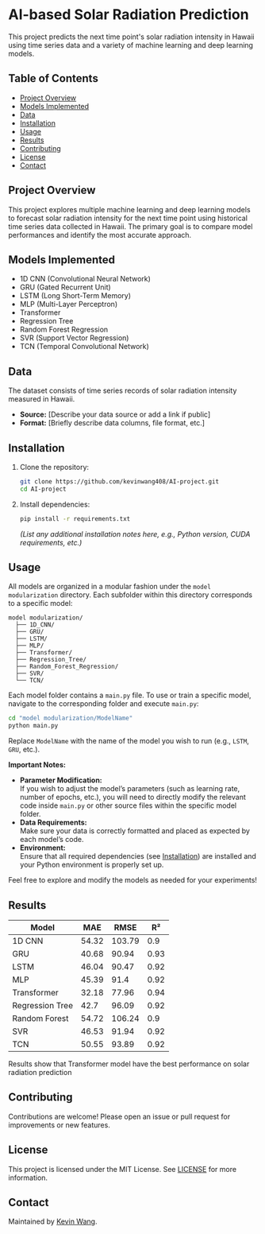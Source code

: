 # AI-based Solar Radiation Prediction

This project predicts the next time point's solar radiation intensity in Hawaii using time series data and a variety of machine learning and deep learning models.

## Table of Contents

- [Project Overview](#project-overview)
- [Models Implemented](#models-implemented)
- [Data](#data)
- [Installation](#installation)
- [Usage](#usage)
- [Results](#results)
- [Contributing](#contributing)
- [License](#license)
- [Contact](#contact)

## Project Overview

This project explores multiple machine learning and deep learning models to forecast solar radiation intensity for the next time point using historical time series data collected in Hawaii. The primary goal is to compare model performances and identify the most accurate approach.

## Models Implemented

- 1D CNN (Convolutional Neural Network)
- GRU (Gated Recurrent Unit)
- LSTM (Long Short-Term Memory)
- MLP (Multi-Layer Perceptron)
- Transformer
- Regression Tree
- Random Forest Regression
- SVR (Support Vector Regression)
- TCN (Temporal Convolutional Network)

## Data

The dataset consists of time series records of solar radiation intensity measured in Hawaii.

- **Source:** [Describe your data source or add a link if public]
- **Format:** [Briefly describe data columns, file format, etc.]

## Installation

1. Clone the repository:
    ```bash
    git clone https://github.com/kevinwang408/AI-project.git
    cd AI-project
    ```

2. Install dependencies:
    ```bash
    pip install -r requirements.txt
    ```
    *(List any additional installation notes here, e.g., Python version, CUDA requirements, etc.)*

## Usage

All models are organized in a modular fashion under the `model modularization` directory. Each subfolder within this directory corresponds to a specific model:

```
model modularization/
  ├── 1D_CNN/
  ├── GRU/
  ├── LSTM/
  ├── MLP/
  ├── Transformer/
  ├── Regression_Tree/
  ├── Random_Forest_Regression/
  ├── SVR/
  └── TCN/
```

Each model folder contains a `main.py` file. To use or train a specific model, navigate to the corresponding folder and execute `main.py`:

```bash
cd "model modularization/ModelName"
python main.py
```
Replace `ModelName` with the name of the model you wish to run (e.g., `LSTM`, `GRU`, etc.).

**Important Notes:**
- **Parameter Modification:**  
  If you wish to adjust the model’s parameters (such as learning rate, number of epochs, etc.), you will need to directly modify the relevant code inside `main.py` or other source files within the specific model folder.
- **Data Requirements:**  
  Make sure your data is correctly formatted and placed as expected by each model’s code.
- **Environment:**  
  Ensure that all required dependencies (see [Installation](#installation)) are installed and your Python environment is properly set up.

Feel free to explore and modify the models as needed for your experiments!

## Results

| Model       | MAE   | RMSE  | R²    |
|-------------|-------|-------|-------|
| 1D CNN      |   54.32    |   103.79    |   0.9    |
| GRU         |  40.68     |   90.94    |    0.93   |
| LSTM        |   46.04    |   90.47    |   0.92    |
| MLP         |   45.39    |   91.4    |    0.92   |
| Transformer |    32.18   |    77.96   |    0.94   |
| Regression Tree |  42.7 |   96.09    |   0.92    |
| Random Forest |  54.72   |   106.24    |    0.9   |
| SVR         |   46.53    |    91.94   |   0.92    |
| TCN         |   50.55    |    93.89   |    0.92   |

Results show that Transformer model have the best performance on solar radiation prediction

## Contributing

Contributions are welcome! Please open an issue or pull request for improvements or new features.

## License

This project is licensed under the MIT License. See [LICENSE](LICENSE) for more information.

## Contact

Maintained by [Kevin Wang](mailto:wang858107473@gmail.com).